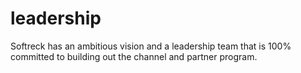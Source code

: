 # leadership
Softreck has an ambitious vision and a leadership team that is 100% committed to building out the channel and partner program. 
